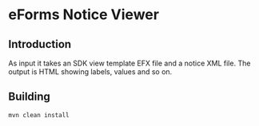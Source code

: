 # eForms Notice Viewer

## Introduction

As input it takes an SDK view template EFX file and a notice XML file.
The output is HTML showing labels, values and so on.

## Building

`mvn clean install`
